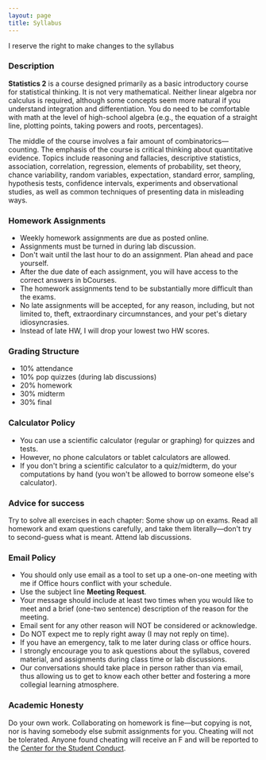 ```yaml
---
layout: page
title: Syllabus
---
```


<p class="message">
  I reserve the right to make changes to the syllabus
</p>

### Description

__Statistics 2__ is a course designed primarily as a basic introductory course for statistical thinking. It is not very mathematical. Neither linear algebra nor calculus is required, although some concepts seem more natural if you understand integration and differentiation. You do need to be comfortable with math at the level of high-school algebra (e.g., the equation of a straight line, plotting points, taking powers and roots, percentages). 

The middle of the course involves a fair amount of combinatorics—counting. The emphasis of the course is critical thinking about quantitative evidence. Topics include reasoning and fallacies, descriptive statistics, association, correlation, regression, elements of probability, set theory, chance variability, random variables, expectation, standard error, sampling, hypothesis tests, confidence intervals, experiments and observational studies, as well as common techniques of presenting data in misleading ways.


### Homework Assignments

- Weekly homework assignments are due as posted online.
- Assignments must be turned in during lab discussion.
- Don't wait until the last hour to do an assignment. Plan ahead and pace yourself.
- After the due date of each assignment, you will have access to the correct answers in bCourses.
- The homework assignments tend to be substantially more difficult than the exams.
- No late assignments will be accepted, for any reason, including, but not limited to, theft, extraordinary circumnstances, and your pet's dietary idiosyncrasies.
- Instead of late HW, I will drop your lowest two HW scores.


### Grading Structure

- 10% attendance
- 10% pop quizzes (during lab discussions)
- 20% homework
- 30% midterm
- 30% final


### Calculator Policy

- You can use a scientific calculator (regular or graphing) for quizzes and tests.
- However, no phone calculators or tablet calculators are allowed.
- If you don't bring a scientific calculator to a quiz/midterm, do your computations by hand (you won't be allowed to borrow someone else's calculator).


### Advice for success

Try to solve all exercises in each chapter: Some show up on exams. Read all homework and exam questions carefully, and take them literally—don't try to second-guess what is meant. Attend lab discussions.


### <a name="email-policy"></a>Email Policy

- You should only use email as a tool to set up a one-on-one meeting with me if Office hours conflict with your schedule.
- Use the subject line __Meeting Request__.
- Your message should include at least two times when you would like to meet and a brief (one-two sentence) description of the reason for the meeting.
- Email sent for any other reason will NOT be considered or acknowledge.
- Do NOT expect me to reply right away (I may not reply on time).
- If you have an emergency, talk to me later during class or office hours.
- I strongly encourage you to ask questions about the syllabus, covered material, and assignments during class time or lab discussions. 
- Our conversations should take place in person rather than via email, thus allowing us to get to know each other better and fostering a more collegial learning atmosphere.


### Academic Honesty

Do your own work. Collaborating on homework is fine—but copying is not, nor is having somebody else submit assignments for you. Cheating will not be tolerated. Anyone found cheating will receive an F and will be reported to the [Center for the Student Conduct](http://sa.berkeley.edu/conduct).
